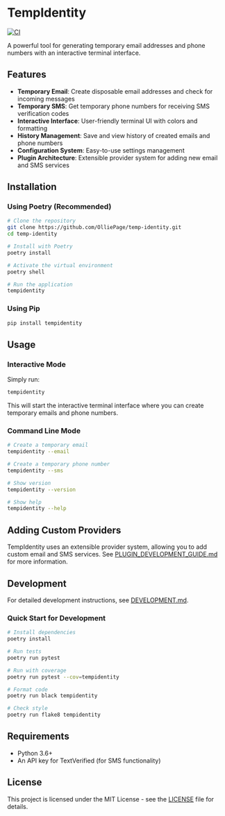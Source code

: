 # TempIdentity

[![CI](https://github.com/OlliePage/temp-identity/actions/workflows/ci.yml/badge.svg)](https://github.com/OlliePage/temp-identity/actions/workflows/ci.yml)

A powerful tool for generating temporary email addresses and phone numbers with an interactive terminal interface.

## Features

- **Temporary Email**: Create disposable email addresses and check for incoming messages
- **Temporary SMS**: Get temporary phone numbers for receiving SMS verification codes
- **Interactive Interface**: User-friendly terminal UI with colors and formatting
- **History Management**: Save and view history of created emails and phone numbers
- **Configuration System**: Easy-to-use settings management
- **Plugin Architecture**: Extensible provider system for adding new email and SMS services

## Installation

### Using Poetry (Recommended)

```bash
# Clone the repository
git clone https://github.com/OlliePage/temp-identity.git
cd temp-identity

# Install with Poetry
poetry install

# Activate the virtual environment
poetry shell

# Run the application
tempidentity
```

### Using Pip

```bash
pip install tempidentity
```

## Usage

### Interactive Mode

Simply run:

```bash
tempidentity
```

This will start the interactive terminal interface where you can create temporary emails and phone numbers.

### Command Line Mode

```bash
# Create a temporary email
tempidentity --email

# Create a temporary phone number
tempidentity --sms

# Show version
tempidentity --version

# Show help
tempidentity --help
```

## Adding Custom Providers

TempIdentity uses an extensible provider system, allowing you to add custom email and SMS services. 
See [PLUGIN_DEVELOPMENT_GUIDE.md](PLUGIN_DEVELOPMENT_GUIDE.md) for more information.

## Development

For detailed development instructions, see [DEVELOPMENT.md](DEVELOPMENT.md).

### Quick Start for Development

```bash
# Install dependencies
poetry install

# Run tests
poetry run pytest

# Run with coverage
poetry run pytest --cov=tempidentity

# Format code
poetry run black tempidentity

# Check style
poetry run flake8 tempidentity
```

## Requirements

- Python 3.6+
- An API key for TextVerified (for SMS functionality)

## License

This project is licensed under the MIT License - see the [LICENSE](LICENSE) file for details.